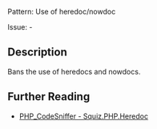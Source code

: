 Pattern: Use of heredoc/nowdoc

Issue: -

## Description

Bans the use of heredocs and nowdocs.

## Further Reading

* [PHP_CodeSniffer - Squiz.PHP.Heredoc](https://github.com/squizlabs/PHP_CodeSniffer/blob/master/src/Standards/Squiz/Sniffs/PHP/HeredocSniff.php)
